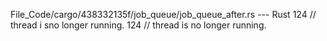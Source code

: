 File_Code/cargo/438332135f/job_queue/job_queue_after.rs --- Rust
124         // thread i sno longer running.                                                                                                                  124         // thread is no longer running.

